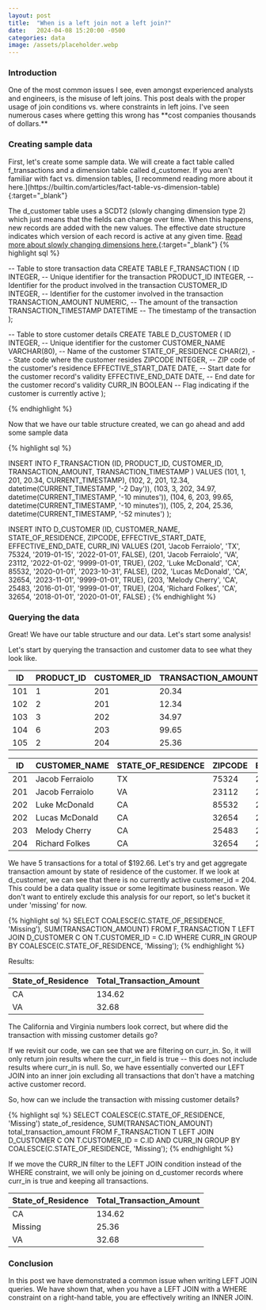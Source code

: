 ```yaml
---
layout: post
title:  "When is a left join not a left join?"
date:   2024-04-08 15:20:00 -0500
categories: data
image: /assets/placeholder.webp
---
```


<h3> Introduction </h3>
One of the most common issues I see, even amongst experienced
analysts and engineers, is the misuse of left joins. This post deals
with the proper usage of join conditions vs. where constraints in left joins. I've seen
numerous cases where getting this wrong has **cost companies thousands of dollars.**

<h3> Creating sample data </h3>
First, let's create some sample data. We will create a fact
table called f_transactions and a dimension table called d_customer.
If you aren't familiar with fact vs. dimension tables, [I recommend
reading more about it here.](https://builtin.com/articles/fact-table-vs-dimension-table){:target="_blank"}

The d_customer table uses a SCDT2 (slowly changing dimension type 2) which just means that the 
fields can change over time. When this happens, new records are added
with the new values. The effective date structure indicates which
version of each record is active at any given time. [Read more about
slowly changing dimensions here.](https://www.thoughtspot.com/data-trends/data-modeling/slowly-changing-dimensions-in-data-warehouse){:target="_blank"}
{% highlight sql %}

-- Table to store transaction data
CREATE TABLE F_TRANSACTION (
  ID INTEGER,  -- Unique identifier for the transaction
  PRODUCT_ID INTEGER,  -- Identifier for the product involved in the transaction
  CUSTOMER_ID INTEGER,  -- Identifier for the customer involved in the transaction
  TRANSACTION_AMOUNT NUMERIC,  -- The amount of the transaction
  TRANSACTION_TIMESTAMP DATETIME  -- The timestamp of the transaction
);

-- Table to store customer details
CREATE TABLE D_CUSTOMER (
  ID INTEGER,  -- Unique identifier for the customer
  CUSTOMER_NAME VARCHAR(80),  -- Name of the customer
  STATE_OF_RESIDENCE CHAR(2),  -- State code where the customer resides
  ZIPCODE INTEGER,  -- ZIP code of the customer's residence
  EFFECTIVE_START_DATE DATE,  -- Start date for the customer record's validity
  EFFECTIVE_END_DATE DATE,  -- End date for the customer record's validity
  CURR_IN BOOLEAN  -- Flag indicating if the customer is currently active
);

{% endhighlight %}

Now that we have our table structure created, we can 
go ahead and add some sample data

{% highlight sql %}

  INSERT INTO F_TRANSACTION (ID, PRODUCT_ID, CUSTOMER_ID, TRANSACTION_AMOUNT, TRANSACTION_TIMESTAMP ) VALUES 
(101, 1, 201, 20.34, CURRENT_TIMESTAMP), 
(102, 2, 201, 12.34, datetime(CURRENT_TIMESTAMP, '-2 Day')),
(103, 3, 202, 34.97, datetime(CURRENT_TIMESTAMP, '-10 minutes')),
(104, 6, 203, 99.65, datetime(CURRENT_TIMESTAMP, '-10 minutes')),
(105, 2, 204, 25.36, datetime(CURRENT_TIMESTAMP, '-52 minutes')
);

INSERT INTO D_CUSTOMER (ID, CUSTOMER_NAME, STATE_OF_RESIDENCE, ZIPCODE, EFFECTIVE_START_DATE, EFFECTIVE_END_DATE, CURR_IN) VALUES 
(201, 'Jacob Ferraiolo', 'TX', 75324, '2019-01-15', '2022-01-01', FALSE), 
(201, 'Jacob Ferraiolo', 'VA', 23112, '2022-01-02', '9999-01-01', TRUE), 
(202, 'Luke McDonald', 'CA', 85532, '2020-01-01', '2023-10-31', FALSE),
(202, 'Lucas McDonald', 'CA', 32654, '2023-11-01', '9999-01-01', TRUE),
(203, 'Melody Cherry', 'CA', 25483, '2016-01-01', '9999-01-01', TRUE),
(204, 'Richard Folkes', 'CA', 32654, '2018-01-01', '2020-01-01', FALSE)
;
{% endhighlight %}

<h3> Querying the data </h3>
Great! We have our table structure and our data. Let's start
some analysis!

Let's start by querying the transaction and customer data to see what they look like.

| ID   | PRODUCT_ID | CUSTOMER_ID | TRANSACTION_AMOUNT | TRANSACTION_TIMESTAMP   |
|------|------------|-------------|--------------------|-------------------------|
| 101  | 1          | 201         | 20.34              | 2024-04-09 01:38:51     |
| 102  | 2          | 201         | 12.34              | 2024-04-07 01:38:51     |
| 103  | 3          | 202         | 34.97              | 2024-04-09 01:28:51     |
| 104  | 6          | 203         | 99.65              | 2024-04-09 01:28:51     |
| 105  | 2          | 204         | 25.36              | 2024-04-09 00:46:51     |

| ID  | CUSTOMER_NAME    | STATE_OF_RESIDENCE | ZIPCODE | EFFECTIVE_START_DATE | EFFECTIVE_END_DATE | CURR_IN |
|-----|------------------|---------------------|---------|----------------------|--------------------|---------|
| 201 | Jacob Ferraiolo  | TX                  | 75324   | 2019-01-15           | 2022-01-01         | 0       |
| 201 | Jacob Ferraiolo  | VA                  | 23112   | 2022-01-02           | 9999-01-01         | 1       |
| 202 | Luke McDonald    | CA                  | 85532   | 2020-01-01           | 2023-10-31         | 0       |
| 202 | Lucas McDonald   | CA                  | 32654   | 2023-11-01           | 9999-01-01         | 1       |
| 203 | Melody Cherry    | CA                  | 25483   | 2016-01-01           | 9999-01-01         | 1       |
| 204 | Richard Folkes   | CA                  | 32654   | 2018-01-01           | 2020-01-01         | 0       |

We have 5 transactions for a total of $192.66. Let's try and get aggregate transaction amount
by state of residence of the customer. If we look at d_customer, we can see that
there is no currently active customer_id = 204. This could be a data quality issue
or some legitimate business reason. We don't want to entirely exclude this analysis
for our report, so let's bucket it under 'missing' for now.

{% highlight sql %}
SELECT COALESCE(C.STATE_OF_RESIDENCE, 'Missing'), SUM(TRANSACTION_AMOUNT)
FROM F_TRANSACTION T
LEFT JOIN D_CUSTOMER C
  ON T.CUSTOMER_ID = C.ID
 WHERE CURR_IN
 GROUP BY COALESCE(C.STATE_OF_RESIDENCE, 'Missing');
{% endhighlight %}

Results:

| State_of_Residence | Total_Transaction_Amount |
|--------------------|--------------------------|
| CA                 | 134.62                   |
| VA                 | 32.68                    |

The California and Virginia numbers look correct, but where
did the transaction with missing customer details go?

If we revisit our code, we can see that we are filtering on
curr_in. So, it will only return join results where the curr_in
field is true -- this does not include results where curr_in is null.
So, we have essentially converted our LEFT JOIN into an inner join
excluding all transactions that don't have a matching active customer
record.

So, how can we include the transaction with missing customer
details?

{% highlight sql %}
SELECT COALESCE(C.STATE_OF_RESIDENCE, 'Missing') state_of_residence, SUM(TRANSACTION_AMOUNT) total_transaction_amount
FROM F_TRANSACTION T
LEFT JOIN D_CUSTOMER C
  ON T.CUSTOMER_ID = C.ID
  AND  CURR_IN
GROUP BY COALESCE(C.STATE_OF_RESIDENCE, 'Missing');
{% endhighlight %}
 
If we move the CURR_IN filter to the LEFT JOIN condition instead
of the WHERE constraint, we will only be joining on d_customer records
where curr_in is true and keeping all transactions.

| State_of_Residence | Total_Transaction_Amount |
|--------------------|--------------------------|
| CA                 | 134.62                   |
| Missing            | 25.36                    |
| VA                 | 32.68                    |

<h3> Conclusion </h3>

In this post we have demonstrated a common issue when writing LEFT JOIN queries. We
have shown that, when you have a LEFT JOIN with a WHERE constraint on a right-hand table,
you are effectively writing an INNER JOIN. 